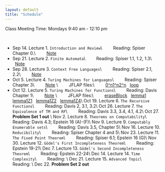 ```yaml
---
layout: default
title: "Schedule"
---
```


Class Meeting Time: Mondays 9:40 am - 12:10 pm

<br>

* Sep 14. Lecture 1. `Introduction and Review`\\
&nbsp; &nbsp; &nbsp; &nbsp; Reading: Spiser Chapter 0.\\
&nbsp; &nbsp; &nbsp; &nbsp; [Note](/assets/Review.pdf)
* Sep 21. Lecture 2. `Finite Automata`\\
&nbsp; &nbsp; &nbsp; &nbsp; Reading: Spiser 1.1, 1.2, 1.3\\
&nbsp; &nbsp; &nbsp; &nbsp; [Note](/assets/FA.pdf)
* Sep 28. Lecture 3. `Context Free Languages`\\
&nbsp; &nbsp; &nbsp; &nbsp; Reading: Spiser 2.1, 2.2\\
&nbsp; &nbsp; &nbsp; &nbsp; [Note](/assets/CFL.pdf)
* Oct 5. Lecture 4. `Turing Machines for Languages`\\
&nbsp; &nbsp; &nbsp; &nbsp; Reading: Spiser Chapter 3\\
&nbsp; &nbsp; &nbsp; &nbsp; [Note](/assets/TM_L.pdf) \\
&nbsp; &nbsp; &nbsp; &nbsp; JFLAP files:\\
&nbsp; &nbsp; &nbsp; &nbsp; [0^n1^n2^n](/assets/0^n1^n2^n.jff) &nbsp; [loop](/assets/loop_aba.jff)
* Oct 12. Lecture 5. `Turing Machines for Functions`\\
&nbsp; &nbsp; &nbsp; &nbsp; Reading: Davis Chapter 1\\
&nbsp; &nbsp; &nbsp; &nbsp; [Note](/assets/TM_F.pdf) \\
&nbsp; &nbsp; &nbsp; &nbsp; JFLAP files:\\
&nbsp; &nbsp; &nbsp; &nbsp; [eraseBlock](/assets/eraseBlock.jff) &nbsp; [lemma1](/assets/lemma1.jff) &nbsp; [lemma1Z1](/assets/lemma1Z1.jff) &nbsp; [lemma1Z2](/assets/lemma1Z2.jff) &nbsp; [lemma1Z4](/assets/lemma1Z4.jff)\\
Oct 19. Lecture 6. `The Recursive Functions`\\
&nbsp; &nbsp; &nbsp; &nbsp; Reading: Davis 2, 3.1, 3.2\\
Oct 26. Lecture 7. `The Equivalence of TM and RF`\\
&nbsp; &nbsp; &nbsp; &nbsp; Reading: Davis 3.3, 3.4, 4.1, 4.2\\
Oct 27. **Problem Set 1 out** \\
Nov 2. Lecture 8. `Theorems on Computability`\\
&nbsp; &nbsp; &nbsp; &nbsp; Reading: Davis 4.3; Epstein 16 (A)-(F)\\
Nov 9. Lecture 9. `Computably Enumerable sets`\\
&nbsp; &nbsp; &nbsp; &nbsp; Reading: Davis 3.5, Chapter 5\\
Nov 16. Lecture 10. `Reducibility`\\
&nbsp; &nbsp; &nbsp; &nbsp; Reading:  Spiser Chapter 4 and 5\\
Nov 23. Lecture 11. `The Fixed Point Theorem`\\
&nbsp; &nbsp; &nbsp; &nbsp; Reading: Spiser 6.1; Epstein 16 (G)\\
Nov 30. Lecture 12. `Gödel's First Incompleteness Theorem`\\
&nbsp; &nbsp; &nbsp; &nbsp; Reading: Epstein 19-21\\
Dec 7. Lecture 13. `Gödel's Second Incompleteness Theorem`\\
&nbsp; &nbsp; &nbsp; &nbsp; Reading: Epstein 22-24\\
Dec 14. Lecture 14. `Time Complexity`\\
&nbsp; &nbsp; &nbsp; &nbsp; Reading: \\
Dec 21. Lecture 15. `Advanced Topic`\\
&nbsp; &nbsp; &nbsp; &nbsp; Reading: \\
Dec 22. **Problem Set 2 out**